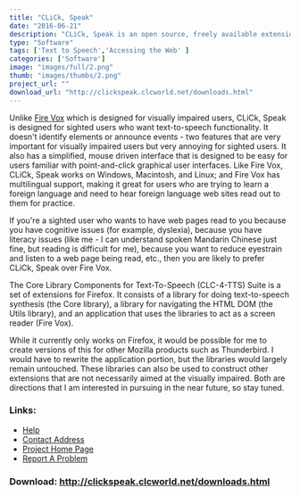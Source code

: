 ```yaml
---
title: "CLiCk, Speak"
date: "2016-06-21"
description: "CLiCk, Speak is an open source, freely available extension for the Firefox web browser. It is part of the CLC-4-TTS Suite of products, it features a mouse driven interface, and it reads web pages - hence its name."
type: "Software"
tags: ['Text to Speech','Accessing the Web' ]
categories: ['Software']
image: "images/full/2.png"
thumb: "images/thumbs/2.png"
project_url: ""
download_url: "http://clickspeak.clcworld.net/downloads.html"
---
```

Unlike <a href="">Fire Vox</a> which is designed for visually impaired users, CLiCk, Speak is designed for sighted users who want text-to-speech functionality. It doesn't identify elements or announce events - two features that are very important for visually impaired users but very annoying for sighted users. It also has a simplified, mouse driven interface that is designed to be easy for users familiar with point-and-click graphical user interfaces. Like Fire Vox, CLiCk, Speak works on Windows, Macintosh, and Linux; and Fire Vox has multilingual support, making it great for users who are trying to learn a foreign language and need to hear foreign language web sites read out to them for practice.

If you're a sighted user who wants to have web pages read to you because you have cognitive issues (for example, dyslexia), because you have literacy issues (like me - I can understand spoken Mandarin Chinese just fine, but reading is difficult for me), because you want to reduce eyestrain and listen to a web page being read, etc., then you are likely to prefer CLiCk, Speak over Fire Vox.

The Core Library Components for Text-To-Speech (CLC-4-TTS) Suite is a set of extensions for Firefox. It consists of a library for doing text-to-speech synthesis (the Core library), a library for navigating the HTML DOM (the Utils library), and an application that uses the libraries to act as a screen reader (Fire Vox).

While it currently only works on Firefox, it would be possible for me to create versions of this for other Mozilla products such as Thunderbird. I would have to rewrite the application portion, but the libraries would largely remain untouched. These libraries can also be used to construct other extensions that are not necessarily aimed at the visually impaired. Both are directions that I am interested in pursuing in the near future, so stay tuned.

### Links:
- <a href="http://clc4tts.clcworld.net/">Help</a>
- <a href="mailto:clc@clcworld.net">Contact Address</a>
- <a href="http://clickspeak.clcworld.net/index.html">Project Home Page</a>
- <a href="http://clc4tts.clcworld.net/">Report A Problem</a>

### Download: http://clickspeak.clcworld.net/downloads.html 